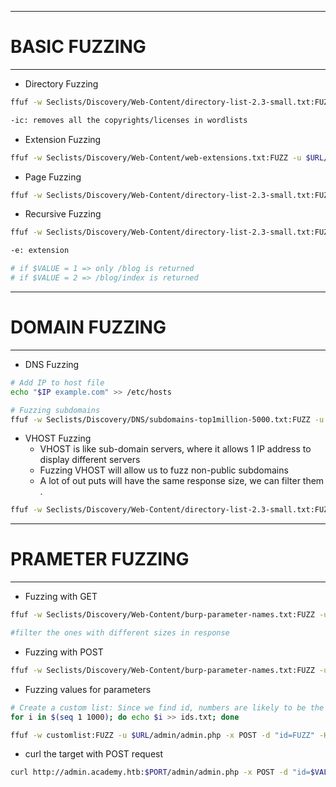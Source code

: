 -----
# BASIC FUZZING
----
- Directory Fuzzing
```bash
ffuf -w Seclists/Discovery/Web-Content/directory-list-2.3-small.txt:FUZZ -u $URL/FUZZ -ic -e .php -recursion -recursion-depth $VALUE

-ic: removes all the copyrights/licenses in wordlists
```

- Extension Fuzzing
```bash
ffuf -w Seclists/Discovery/Web-Content/web-extensions.txt:FUZZ -u $URL/blog/indexFUZZ -ic
```

- Page Fuzzing
```bash
ffuf -w Seclists/Discovery/Web-Content/directory-list-2.3-small.txt:FUZZ -u $URL/blog/FUZZ -e .php -ic
```

- Recursive Fuzzing
```bash
ffuf -w Seclists/Discovery/Web-Content/directory-list-2.3-small.txt:FUZZ -u $URL/FUZZ -ic -e .php -recursion -recursion-depth $VALUE

-e: extension

# if $VALUE = 1 => only /blog is returned
# if $VALUE = 2 => /blog/index is returned
```

-----
# DOMAIN FUZZING
-----
- DNS Fuzzing
```bash
# Add IP to host file
echo "$IP example.com" >> /etc/hosts

# Fuzzing subdomains
ffuf -w Seclists/Discovery/DNS/subdomains-top1million-5000.txt:FUZZ -u http://FUZZ.example.com -ic 
```

- VHOST Fuzzing
	- VHOST is like sub-domain servers, where it allows 1 IP address to display different servers
	- Fuzzing VHOST will allow us to fuzz non-public subdomains
	-  A lot of out puts will have the same response size, we can filter them .
```bash
ffuf -w Seclists/Discovery/Web-Content/directory-list-2.3-small.txt:FUZZ -u $URL -H "Host: FUZZ.example.com" -fs 900
```

-----
# PRAMETER FUZZING
-----
- Fuzzing with GET
```bash
ffuf -w Seclists/Discovery/Web-Content/burp-parameter-names.txt:FUZZ -u $URL/admin/admin.php?FUZZ=key -fs xxx

#filter the ones with different sizes in response
```

- Fuzzing with POST
```bash
ffuf -w Seclists/Discovery/Web-Content/burp-parameter-names.txt:FUZZ -u $URL/admin/admin.php -X POST -d "FUZZ=key" -H "Content-Type: application/x-www-form-urlencoded" -fs xxx
```

- Fuzzing values for parameters
```bash
# Create a custom list: Since we find id, numbers are likely to be the values
for i in $(seq 1 1000); do echo $i >> ids.txt; done

ffuf -w customlist:FUZZ -u $URL/admin/admin.php -x POST -d "id=FUZZ" -H "Content-Type: application/x-www-form-urlencoded" -fs xxx
```

- curl the target with POST request
```bash
curl http://admin.academy.htb:$PORT/admin/admin.php -x POST -d "id=$VALUE" -H "Content-Type: application/x-www-form-urlencoded"
```

